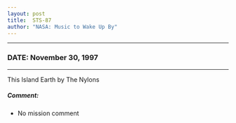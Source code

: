```yaml
---
layout: post
title:  STS-87
author: "NASA: Music to Wake Up By"
---
```


----
### DATE: November 30, 1997
----
This Island Earth by The Nylons

##### Comment:
* No mission comment
